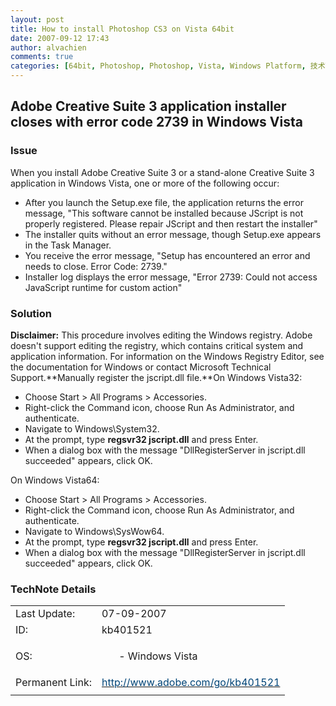 ```yaml
---
layout: post
title: How to install Photoshop CS3 on Vista 64bit
date: 2007-09-12 17:43
author: alvachien
comments: true
categories: [64bit, Photoshop, Photoshop, Vista, Windows Platform, 技术Tips]
---
```

## Adobe Creative Suite 3 application installer closes with error code 2739 in Windows Vista

### Issue
When you install Adobe Creative Suite 3 or a stand-alone Creative Suite 3 application in Windows Vista, one or more of the following occur:

- After you launch the Setup.exe file, the application returns the error message, "This software cannot be installed because JScript is not properly registered. Please repair JScript and then restart the installer"
- The installer quits without an error message, though Setup.exe appears in the Task Manager.
- You receive the error message, "Setup has encountered an error and needs to close. Error Code: 2739."
- Installer log displays the error message, "Error 2739: Could not access JavaScript runtime for custom action"  
 

### Solution
**Disclaimer:** This procedure involves editing the Windows registry. Adobe doesn't support editing the registry, which contains critical system and application information. For information on the Windows Registry Editor, see the documentation for Windows or contact Microsoft Technical Support.**Manually register the jscript.dll file.**On Windows Vista32:

- Choose Start &gt; All Programs &gt; Accessories.
- Right-click the Command icon, choose Run As Administrator, and authenticate.
- Navigate to Windows\System32.
- At the prompt, type **regsvr32 jscript.dll** and press Enter.
- When a dialog box with the message "DllRegisterServer in jscript.dll succeeded" appears, click OK.

On Windows Vista64:
- Choose Start &gt; All Programs &gt; Accessories.
- Right-click the Command icon, choose Run As Administrator, and authenticate.
- Navigate to Windows\SysWow64.
- At the prompt, type **regsvr32 jscript.dll** and press Enter.
- When a dialog box with the message "DllRegisterServer in jscript.dll succeeded" appears, click OK.  
 
### TechNote Details
<table cellspacing="0" cellpadding="5">
<tbody>
<tr>
<td>Last Update:</td>
<td>07-09-2007</td>
</tr>
<tr>
<td>ID:</td>
<td>kb401521</td>
</tr>
<tr>
<td>OS:</td>
<td>
<ul>
- Windows Vista
</ul>
</td>
</tr>
<tr>
<td>Permanent Link:</td>
<td><a href="http://www.adobe.com/go/kb401521"><span style="color: #004477;">http://www.adobe.com/go/kb401521</span></a></td>
</tr>
<tr>
<td> </td>
<td> </td>
</tr>
</tbody>
</table>

